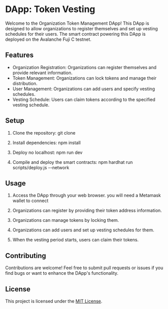 # DApp: Token Vesting

Welcome to the Organization Token Management DApp! This DApp is designed to allow organizations to register themselves and set up vesting schedules for their users. The smart contract powering this DApp is deployed on the Avalanche Fuji C testnet.

## Features

- Organization Registration: Organizations can register themselves and provide relevant information.
- Token Management: Organizations can lock tokens and manage their distribution.
- User Management: Organizations can add users and specify vesting schedules.
- Vesting Schedule: Users can claim tokens according to the specified vesting schedule.

## Setup

1. Clone the repository: git clone


2. Install dependencies: npm install


3. Deploy no localhost: npm run dev



4. Compile and deploy the smart contracts: npm hardhat run scripts/deploy.js --network <network name>


## Usage

1. Access the DApp through your web browser. you will need a Metamask wallet to connect

2. Organizations can register by providing their token address information.

3. Organizations can manage tokens by locking them.

4. Organizations can add users and set up vesting schedules for them.

  5. When the vesting period starts, users can claim their tokens.


## Contributing

Contributions are welcome! Feel free to submit pull requests or issues if you find bugs or want to enhance the DApp's functionality.

## License

This project is licensed under the [MIT License](LICENSE).





